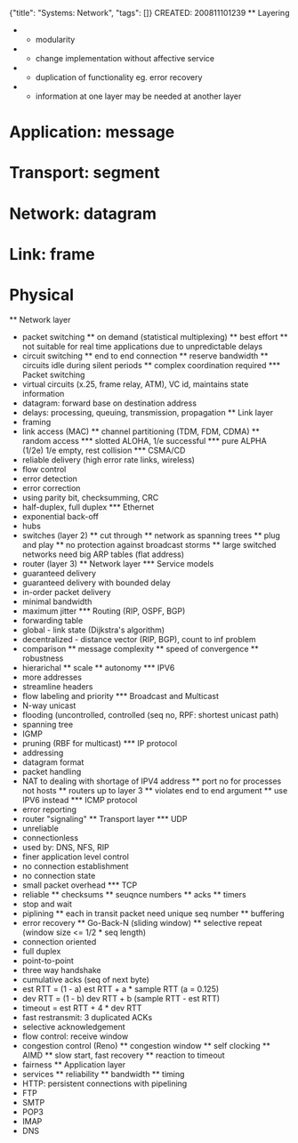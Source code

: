 {"title": "Systems: Network", "tags": []}
CREATED: 200811101239
** Layering
 * + modularity
 * + change implementation without affective service
 * - duplication of functionality eg. error recovery
 * - information at one layer may be needed at another layer
# Application: message
# Transport: segment
# Network: datagram
# Link: frame
# Physical
** Network layer
 * packet switching
 ** on demand (statistical multiplexing)
 ** best effort
 ** not suitable for real time applications due to unpredictable delays
 * circuit switching
 ** end to end connection
 ** reserve bandwidth
 ** circuits idle during silent periods
 ** complex coordination required
*** Packet switching
 * virtual circuits (x.25, frame relay, ATM), VC id, maintains state information
 * datagram: forward base on destination address
 * delays: processing, queuing, transmission, propagation
** Link layer
 * framing
 * link access (MAC)
 ** channel partitioning (TDM, FDM, CDMA)
 ** random access
 *** slotted ALOHA, 1/e successful
 *** pure ALPHA (1/2e) 1/e empty, rest collision
 *** CSMA/CD
 * reliable delivery (high error rate links, wireless)
 * flow control
 * error detection
 * error correction
 * using parity bit, checksumming, CRC
 * half-duplex, full duplex
*** Ethernet
 * exponential back-off
 * hubs
 * switches (layer 2)
 ** cut through
 ** network as spanning trees
 ** plug and play
 ** no protection against broadcast storms
 ** large switched networks need big ARP tables (flat address)
 * router (layer 3)
** Network layer
*** Service models
 * guaranteed delivery
 * guaranteed delivery with bounded delay
 * in-order packet delivery
 * minimal bandwidth
 * maximum jitter
*** Routing (RIP, OSPF, BGP)
 * forwarding table
 * global - link state (Dijkstra's algorithm)
 * decentralized - distance vector (RIP, BGP), count to inf problem
 * comparison
 ** message complexity
 ** speed of convergence
 ** robustness
 * hierarichal
 ** scale
 ** autonomy
*** IPV6
 * more addresses
 * streamline headers
 * flow labeling and priority
*** Broadcast and Multicast
 * N-way unicast
 * flooding (uncontrolled, controlled (seq no, RPF: shortest unicast path)
 * spanning tree
 * IGMP
 * pruning (RBF for multicast)
*** IP protocol
 * addressing
 * datagram format
 * packet handling
 * NAT to dealing with shortage of IPV4 address
 ** port no for processes not hosts
 ** routers up to layer 3
 ** violates end to end argument
 ** use IPV6 instead
*** ICMP protocol
 * error reporting
 * router "signaling"
** Transport layer
*** UDP
 * unreliable
 * connectionless
 * used by: DNS, NFS, RIP
 * finer application level control
 * no connection establishment
 * no connection state
 * small packet overhead
*** TCP
 * reliable
 ** checksums
 ** seuqnce numbers
 ** acks
 ** timers
 * stop and wait
 * piplining
 ** each in transit packet need unique seq number
 ** buffering
 * error recovery
 ** Go-Back-N (sliding window)
 ** selective repeat (window size <= 1/2 * seq length)
 * connection oriented
 * full duplex
 * point-to-point
 * three way handshake
 * cumulative acks (seq of next byte)
 * est RTT = (1 - a) est RTT + a * sample RTT (a = 0.125)
 * dev RTT = (1 - b) dev RTT + b (sample RTT - est RTT)
 * timeout = est RTT + 4 * dev RTT
 * fast restransmit: 3 duplicated ACKs
 * selective acknowledgement
 * flow control: receive window
 * congestion control (Reno)
 ** congestion window
 ** self clocking
 ** AIMD
 ** slow start, fast recovery
 ** reaction to timeout
 * fairness
** Application layer
 * services
 ** reliability
 ** bandwidth
 ** timing
 * HTTP: persistent connections with pipelining
 * FTP
 * SMTP
 * POP3
 * IMAP
 * DNS
